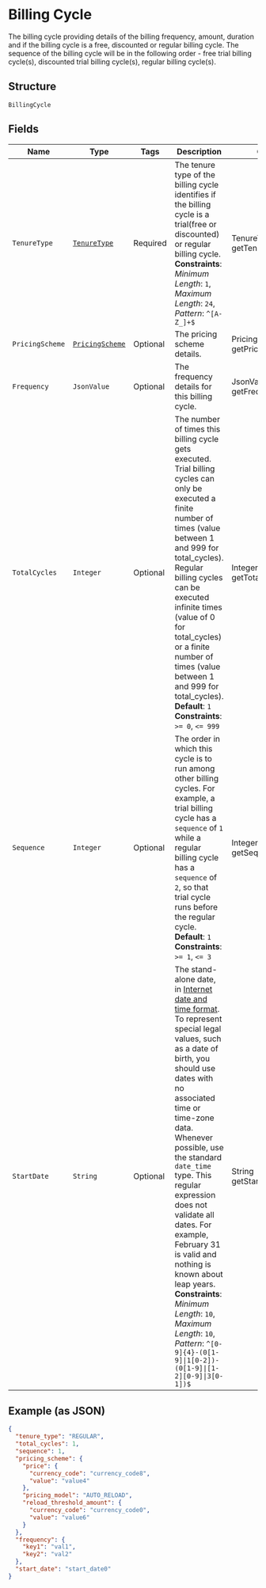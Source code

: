 
# Billing Cycle

The billing cycle providing details of the billing frequency, amount, duration and if the billing cycle is a free, discounted or regular billing cycle. The sequence of the billing cycle will be in the following order - free trial billing cycle(s), discounted trial billing cycle(s), regular billing cycle(s).

## Structure

`BillingCycle`

## Fields

| Name | Type | Tags | Description | Getter | Setter |
|  --- | --- | --- | --- | --- | --- |
| `TenureType` | [`TenureType`](../../doc/models/tenure-type.md) | Required | The tenure type of the billing cycle identifies if the billing cycle is a trial(free or discounted) or regular billing cycle.<br>**Constraints**: *Minimum Length*: `1`, *Maximum Length*: `24`, *Pattern*: `^[A-Z_]+$` | TenureType getTenureType() | setTenureType(TenureType tenureType) |
| `PricingScheme` | [`PricingScheme`](../../doc/models/pricing-scheme.md) | Optional | The pricing scheme details. | PricingScheme getPricingScheme() | setPricingScheme(PricingScheme pricingScheme) |
| `Frequency` | `JsonValue` | Optional | The frequency details for this billing cycle. | JsonValue getFrequency() | setFrequency(JsonValue frequency) |
| `TotalCycles` | `Integer` | Optional | The number of times this billing cycle gets executed. Trial billing cycles can only be executed a finite number of times (value between 1 and 999 for total_cycles). Regular billing cycles can be executed infinite times (value of 0 for total_cycles) or a finite number of times (value between 1 and 999 for total_cycles).<br>**Default**: `1`<br>**Constraints**: `>= 0`, `<= 999` | Integer getTotalCycles() | setTotalCycles(Integer totalCycles) |
| `Sequence` | `Integer` | Optional | The order in which this cycle is to run among other billing cycles. For example, a trial billing cycle has a `sequence` of `1` while a regular billing cycle has a `sequence` of `2`, so that trial cycle runs before the regular cycle.<br>**Default**: `1`<br>**Constraints**: `>= 1`, `<= 3` | Integer getSequence() | setSequence(Integer sequence) |
| `StartDate` | `String` | Optional | The stand-alone date, in [Internet date and time format](https://tools.ietf.org/html/rfc3339#section-5.6). To represent special legal values, such as a date of birth, you should use dates with no associated time or time-zone data. Whenever possible, use the standard `date_time` type. This regular expression does not validate all dates. For example, February 31 is valid and nothing is known about leap years.<br>**Constraints**: *Minimum Length*: `10`, *Maximum Length*: `10`, *Pattern*: `^[0-9]{4}-(0[1-9]\|1[0-2])-(0[1-9]\|[1-2][0-9]\|3[0-1])$` | String getStartDate() | setStartDate(String startDate) |

## Example (as JSON)

```json
{
  "tenure_type": "REGULAR",
  "total_cycles": 1,
  "sequence": 1,
  "pricing_scheme": {
    "price": {
      "currency_code": "currency_code8",
      "value": "value4"
    },
    "pricing_model": "AUTO_RELOAD",
    "reload_threshold_amount": {
      "currency_code": "currency_code0",
      "value": "value6"
    }
  },
  "frequency": {
    "key1": "val1",
    "key2": "val2"
  },
  "start_date": "start_date0"
}
```

